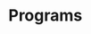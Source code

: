 # Programs











































































































































































